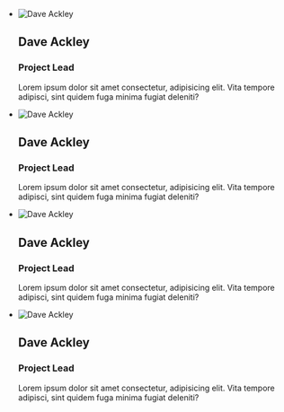 * ![Dave Ackley](https://placehold.it/150/150)
  ## Dave Ackley
  ### Project Lead
  Lorem ipsum dolor sit amet consectetur, adipisicing elit. Vita tempore adipisci, sint quidem fuga minima fugiat deleniti?


* ![Dave Ackley](https://placehold.it/150/150)
  ## Dave Ackley
  ### Project Lead
  Lorem ipsum dolor sit amet consectetur, adipisicing elit. Vita tempore adipisci, sint quidem fuga minima fugiat deleniti?


* ![Dave Ackley](https://placehold.it/150/150)
  ## Dave Ackley
  ### Project Lead
  Lorem ipsum dolor sit amet consectetur, adipisicing elit. Vita tempore adipisci, sint quidem fuga minima fugiat deleniti?


* ![Dave Ackley](https://placehold.it/150/150)
  ## Dave Ackley
  ### Project Lead
  Lorem ipsum dolor sit amet consectetur, adipisicing elit. Vita tempore adipisci, sint quidem fuga minima fugiat deleniti?